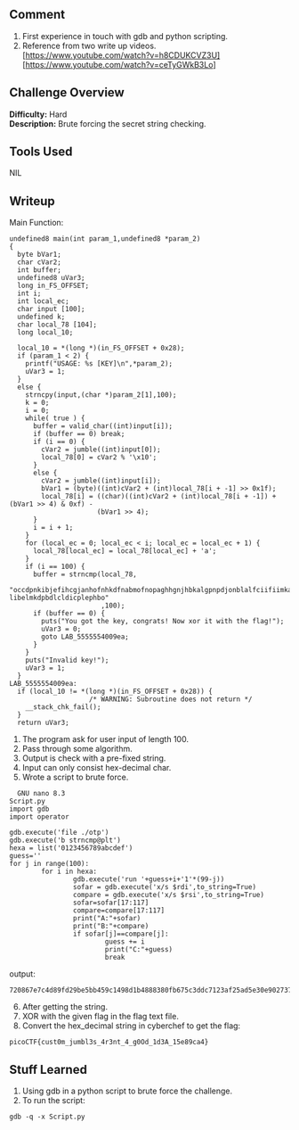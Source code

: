 ## Comment  
1. First experience in touch with gdb and python scripting.
2. Reference from two write up videos.  
[https://www.youtube.com/watch?v=h8CDUKCVZ3U]  
[https://www.youtube.com/watch?v=ceTyGWkB3Lo]    

## Challenge Overview  
**Difficulty:** Hard  
**Description:** Brute forcing the secret string checking.  
## Tools Used  
NIL  

## Writeup  
Main Function:  
```
undefined8 main(int param_1,undefined8 *param_2)
{
  byte bVar1;
  char cVar2;
  int buffer;
  undefined8 uVar3;
  long in_FS_OFFSET;
  int i;
  int local_ec;
  char input [100];
  undefined k;
  char local_78 [104];
  long local_10;
  
  local_10 = *(long *)(in_FS_OFFSET + 0x28);
  if (param_1 < 2) {
    printf("USAGE: %s [KEY]\n",*param_2);
    uVar3 = 1;
  }
  else {
    strncpy(input,(char *)param_2[1],100);
    k = 0;
    i = 0;
    while( true ) {
      buffer = valid_char((int)input[i]);
      if (buffer == 0) break;
      if (i == 0) {
        cVar2 = jumble((int)input[0]);
        local_78[0] = cVar2 % '\x10';
      }
      else {
        cVar2 = jumble((int)input[i]);
        bVar1 = (byte)((int)cVar2 + (int)local_78[i + -1] >> 0x1f);
        local_78[i] = ((char)((int)cVar2 + (int)local_78[i + -1]) + (bVar1 >> 4) & 0xf) -
                      (bVar1 >> 4);
      }
      i = i + 1;
    }
    for (local_ec = 0; local_ec < i; local_ec = local_ec + 1) {
      local_78[local_ec] = local_78[local_ec] + 'a';
    }
    if (i == 100) {
      buffer = strncmp(local_78,
                       "occdpnkibjefihcgjanhofnhkdfnabmofnopaghhgnjhbkalgpnpdjonblalfciifiimkaoenpea libelmkdpbdlcldicplephbo"
                       ,100);
      if (buffer == 0) {
        puts("You got the key, congrats! Now xor it with the flag!");
        uVar3 = 0;
        goto LAB_5555554009ea;
      }
    }
    puts("Invalid key!");
    uVar3 = 1;
  }
LAB_5555554009ea:
  if (local_10 != *(long *)(in_FS_OFFSET + 0x28)) {
                    /* WARNING: Subroutine does not return */
    __stack_chk_fail();
  }
  return uVar3;
```
1. The program ask for user input of length 100.  
2. Pass through some algorithm.  
3. Output is check with a pre-fixed string.  
4. Input can only consist hex-decimal char.
5. Wrote a script to brute force.
```
  GNU nano 8.3                                                Script.py                                                         
import gdb
import operator

gdb.execute('file ./otp')
gdb.execute('b strncmp@plt')
hexa = list('0123456789abcdef')
guess=''
for j in range(100):
        for i in hexa:
                gdb.execute('run '+guess+i+'1'*(99-j))
                sofar = gdb.execute('x/s $rdi',to_string=True)
                compare = gdb.execute('x/s $rsi',to_string=True)
                sofar=sofar[17:117]
                compare=compare[17:117]
                print("A:"+sofar)
                print("B:"+compare)
                if sofar[j]==compare[j]:
                        guess += i
                        print("C:"+guess)
                        break
```
output: 
```
720867e7c4d89fd29be5bb459c1498d1b4888380fb675c3ddc7123af25ad5e30e9027373c1a6dec9b87c6114bc4a5e6cd45e
```

6. After getting the string.  
7. XOR with the given flag in the flag text file.  
8. Convert the hex_decimal string in cyberchef to get the flag:
```
picoCTF{cust0m_jumbl3s_4r3nt_4_g0Od_1d3A_15e89ca4}
```

## Stuff Learned  
1. Using gdb in a python script to brute force the challenge.  
2. To run the script:
```
gdb -q -x Script.py
```

